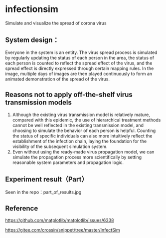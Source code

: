 # infectionsim
Simulate and visualize the spread of corona virus

## System design：
Everyone in the system is an entity. The virus spread process is simulated by regularly updating the status of each person in the area, the status of each person is counted to reflect the spread effect of the virus, and the spread effect is directly expressed through certain mapping rules. In the image, multiple days of images are then played continuously to form an animated demonstration of the spread of the virus.<br>

## Reasons not to apply off-the-shelf virus transmission models
1. Although the existing virus transmission model is relatively mature, compared with this epidemic, the use of hierarchical treatment methods cannot be well reflected in the existing transmission model, and choosing to simulate the behavior of each person is helpful. Counting the status of specific individuals can also more intuitively reflect the establishment of the infection chain, laying the foundation for the visibility of the subsequent simulation system.<br>
2. Even without using the ready-made virus propagation model, we can simulate the propagation process more scientifically by setting reasonable system parameters and propagation logic.<br>

## Experiment result（Part）
Seen in the repo：part_of_results.jpg

## Reference
https://github.com/matplotlib/matplotlib/issues/6338 <br>

https://gitee.com/crossin/snippet/tree/master/InfectSim <br>
